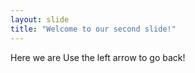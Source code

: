 ```yaml
---
layout: slide
title: "Welcome to our second slide!"
---
```

Here we are 
Use the left arrow to go back!
